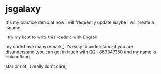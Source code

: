 # jsgalaxy
It's my practice demo.at now i will frequently update.maybe i will create a jsgame.

i try my best to write this readme with English

my code have many remark,, it's easy to understand;
if you are disunderstand ,you can get in touch with QQ : 863347350 and my name is YukinoRong.

star or not , i really don't care;
